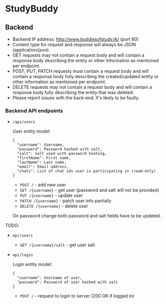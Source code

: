 # StudyBuddy

## Backend

* Backend IP address: http://www.buddiesofstudy.tk/ (port 80)
* Content type for request and response will always be JSON (application/json).
* GET requests may not contain a request body and will contain a response body describing the entity or other information as mentioned per endpoint.
* POST, PUT, PATCH requests must contain a request body and will contain a response body fully describing the created/updated entity or other information as mentioned per endpoint.
* DELETE requests may not contain a request body and will contain a response body fully describing the entity that was deleted.
* Please report issues with the back-end. It's likely to be faulty.

### Backend API endpoints
  * `/api/users`
  
      User entity model:
      ```      
      {
        "username": Username,
        "password": Password hashed with salt,
        "salt": Salt used with password hashing,
        "firstName": First name,
        "lastName": Last name,
        "email": Email address,
        "chats": List of chat ids user is participating in (read-only)
      }
      ```
    * `POST /` - add new user  
    * `GET /{username}` - get user (password and salt will not be provided)
    * `PUT /{username}` - update user
    * `PATCH /{username}` - patch user info partially
    * `DELETE /{username}` - delete user
    
    On password change both password and salt fields have to be updated.
  
  TODO:
  * `api/users`
    * `GET /{username}/salt` - get user salt
  * `api/login`
  
    Login entity model:
    ```
    {
      "username": Username of user,
      "password": Password of user hashed with salt
    }
    ```
    * `POST /` - request to login to server (200 OK if logged in)
